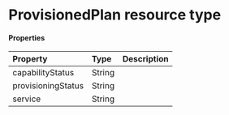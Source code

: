 # ProvisionedPlan resource type



#### Properties
| Property	   | Type	|Description|
|:---------------|:--------|:----------|
|capabilityStatus|String||
|provisioningStatus|String||
|service|String||
